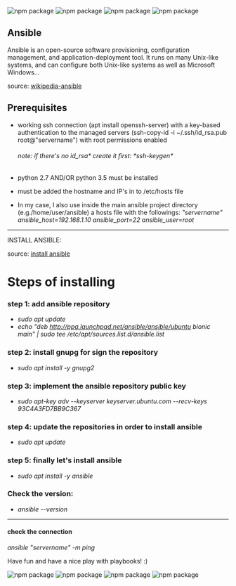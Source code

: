 ![npm package](https://img.shields.io/badge/ubuntu-16.04.6-purple.svg)
![npm package](https://img.shields.io/badge/ansible-2.9.23-black.svg)
![npm package](https://img.shields.io/badge/python-2.7.12-blue.svg)
![npm package](https://img.shields.io/badge/openssh-7.2p2-yellow.svg)


Ansible
------------------------------------------------------------------------
Ansible is an open-source software provisioning, configuration management, and application-deployment tool. It runs on many
Unix-like systems, and can configure both Unix-like systems as well as Microsoft Windows...

source: [wikipedia-ansible](https://en.wikipedia.org/wiki/Ansible_(software))

<h2>Prerequisites</h2>

  - working ssh connection (apt install openssh-server)
    with a key-based authentication to the managed servers (ssh-copy-id -i ~/.ssh/id_rsa.pub root@"servername")
    with root permissions enabled 
    <h6>note: if there's no id_rsa* create it first: *ssh-keygen*</h6>
    
  - python 2.7 AND/OR python 3.5 must be installed

  - must be added the hostname and IP's in to /etc/hosts file

  - In my case, I also use inside the main ansible project directory (e.g./home/user/ansible) a hosts file with
    the followings:
    *"servername" ansible_host=192.168.1.10 ansible_port=22 ansible_user=root*

------------------------------------------------------------------------
INSTALL ANSIBLE:

source: [install ansible](https://computingforgeeks.com/how-to-install-ansible-awx-on-debian-buster/)

<h1>Steps of installing</h1>

<h3>step 1: add ansible repository</h3>

- *sudo apt update*
- *echo "deb http://ppa.launchpad.net/ansible/ansible/ubuntu bionic main" | sudo tee /etc/apt/sources.list.d/ansible.list*

<h3>step 2: install gnupg for sign the repository</h3>

- *sudo apt install -y gnupg2*

<h3>step 3: implement the ansible repository public key</h3>

- *sudo apt-key adv --keyserver keyserver.ubuntu.com --recv-keys 93C4A3FD7BB9C367*

<h3>step 4: update the repositories in order to install ansible</h3>

- *sudo apt update*

<h3>step 5: finally let's install ansible</h3>

- *sudo apt install -y ansible*

<h3>Check the version:</h3>

- *ansible --version*

------------------------------------------------------------------------
<h4>check the connection</h4>

*ansible "servername" -m ping*

Have fun and have a nice play with playbooks! :)

![npm package](https://img.shields.io/badge/ubuntu-16.04.6-purple.svg)
![npm package](https://img.shields.io/badge/ansible-2.9.23-black.svg)
![npm package](https://img.shields.io/badge/python-2.7.12-blue.svg)
![npm package](https://img.shields.io/badge/openssh-7.2p2-yellow.svg)
